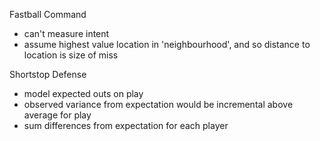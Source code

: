 Fastball Command

- can't measure intent
- assume highest value location in 'neighbourhood', and so distance to location is size of miss

Shortstop Defense

- model expected outs on play
- observed variance from expectation would be incremental above average for play
- sum differences from expectation for each player
